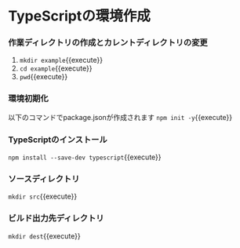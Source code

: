 # TypeScriptの環境作成

### 作業ディレクトリの作成とカレントディレクトリの変更
1. `mkdir example`{{execute}}
2. `cd example`{{execute}}
3. `pwd`{{execute}}

### 環境初期化
以下のコマンドでpackage.jsonが作成されます
`npm init -y`{{execute}}

### TypeScriptのインストール
`npm install --save-dev typescript`{{execute}}

### ソースディレクトリ
`mkdir src`{{execute}}

### ビルド出力先ディレクトリ
`mkdir dest`{{execute}}

